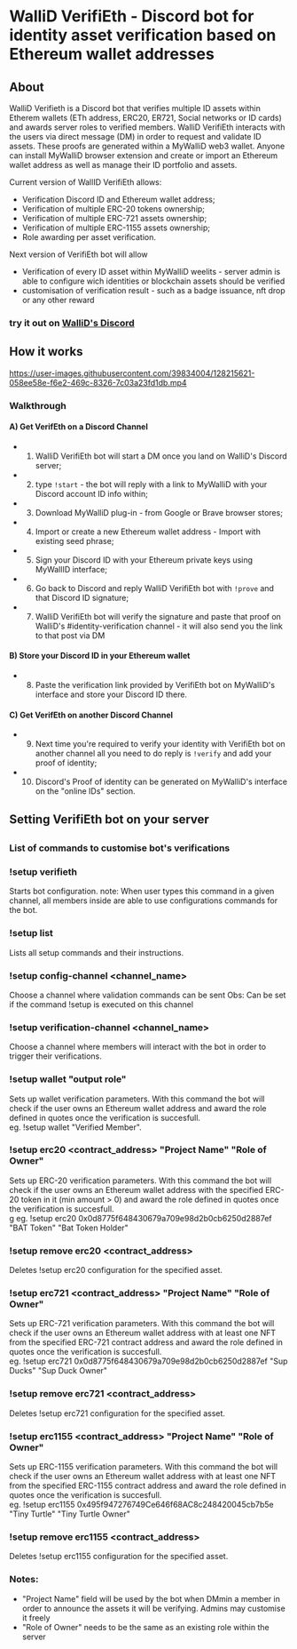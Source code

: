 <h1> WalliD VerifiEth - Discord bot for identity asset verification based on Ethereum wallet addresses</h1>

<h2>About</h2>

WalliD Verifieth is a Discord bot that verifies multiple ID assets within Etherem wallets (ETh address, ERC20, ER721, Social networks or ID cards) and awards server roles to verified members.
WalliD VerifiEth interacts with the users via direct message (DM) in order to request and validate ID assets.
These proofs are generated within a MyWalliD web3 wallet. Anyone can install MyWalliD browser extension and create or import an Ethereum wallet address as well as manage their ID portfolio and assets.

Current version of WallID VerifiEth allows:

- Verification Discord ID and Ethereum wallet address;
- Verification of multiple ERC-20 tokens ownership;
- Verification of multiple ERC-721 assets ownership;
- Verification of multiple ERC-1155 assets ownership;
- Role awarding per asset verification.

Next version of VerifiEth bot will allow
<ul>
  <li>Verification of every ID asset within MyWalliD weelits - server admin is able to configure wich identities or blockchain assets should be verified</li>
  <li>customisation of verification result - such as a badge issuance, nft drop or any other reward</li>
</ul>  
<h3> try it out on <a href="https://discord.gg/e9EfXeNeC9">WalliD's Discord</a></h3>

<h2>How it works</h2>
                        


https://user-images.githubusercontent.com/39834004/128215621-058ee58e-f6e2-469c-8326-7c03a23fd1db.mp4



<h3>Walkthrough</h3>
  
<h4><b>A) Get VerifEth on a Discord Channel</b> </h4> 

- 1. WalliD VerifiEth bot will start a DM once you land on WalliD's Discord server;
- 2. type `!start` - the bot will reply with a link to MyWalliD with your Discord account ID info within;
- 3. Download MyWalliD plug-in - from Google or Brave browser stores;
- 4. Import or create a new Ethereum wallet address - Import with existing seed phrase;
- 5. Sign your Discord ID with your Ethereum private keys using MyWallID interface;
- 6. Go back to Discord and reply WalliD VerifiEth bot with `!prove` and that Discord ID signature;
- 7. WalliD VerifiEth bot will verify the signature and paste that proof on WalliD's #identity-verification channel - it will also send you the link to that post via DM
  
<h4><b>B) Store your Discord ID in your Ethereum wallet</b></h4> 
 
 - 8. Paste the verification link provided by VerifiEth bot on MyWalliD's interface and store your Discord ID there.
  
  
<h4><b>C) Get VerifEth on another Discord Channel </b></h4> 

- 9. Next time you're required to verify your identity with VerifiEth bot on another channel all you need to do reply is `!verify` and add your proof of identity;
- 10. Discord's Proof of identity can be generated on MyWalliD's interface on the "online IDs" section.


<h2> Setting VerifiEth bot on your server <h2>

<h3>List of commands to customise bot's verifications<h3>

### !setup verifieth
Starts bot configuration. 
note: When user types this command in a given channel, all members inside are able to use configurations commands for the bot.

### !setup list
Lists all setup commands and their instructions.

### !setup config-channel <channel_name>
Choose a channel where validation commands can be sent
Obs: Can be set if the command !setup is executed on this channel 

### !setup verification-channel <channel_name>
Choose a channel where members will interact with the bot in order to trigger their verifications.

### !setup wallet "output role"
Sets up wallet verification parameters. With this command the bot will check if the user owns an Ethereum wallet address and award the role defined in quotes once the verification is succesfull.<br>
eg. !setup wallet "Verified Member".


### !setup erc20 <contract_address> "Project Name" "Role of Owner"
Sets up ERC-20 verification parameters. With this command the bot will check if the user owns an Ethereum wallet address with the specified ERC-20 token in it (min amount > 0) and award the role defined in quotes once the verification is succesfull.<br>g
eg. !setup erc20 0x0d8775f648430679a709e98d2b0cb6250d2887ef "BAT Token" "Bat Token Holder" 

### !setup remove erc20 <contract_address>
Deletes !setup erc20 configuration for the specified asset.

### !setup erc721 <contract_address> "Project Name" "Role of Owner"
Sets up ERC-721 verification parameters. With this command the bot will check if the user owns an Ethereum wallet address with at least one NFT from the specified ERC-721 contract address and award the role defined in quotes once the verification is succesfull.<br>
eg. !setup erc721 0x0d8775f648430679a709e98d2b0cb6250d2887ef "Sup Ducks" "Sup Duck Owner" 

### !setup remove erc721 <contract_address>
Deletes !setup erc721 configuration for the specified asset.

### !setup erc1155 <contract_address> "Project Name" "Role of Owner"
Sets up ERC-1155 verification parameters. With this command the bot will check if the user owns an Ethereum wallet address with at least one NFT from the specified ERC-1155 contract address and award the role defined in quotes once the verification is succesfull.<br>
eg. !setup erc1155 0x495f947276749Ce646f68AC8c248420045cb7b5e "Tiny Turtle" "Tiny Turtle Owner"<br>


### !setup remove erc1155 <contract_address>
Deletes !setup erc1155 configuration for the specified asset.

### Notes: 
  - "Project Name" field will be used by the bot when DMmin a member in order to announce the assets it will be verifying. Admins may customise it freely
  - "Role of Owner" needs to be the same as an existing role within the server       
